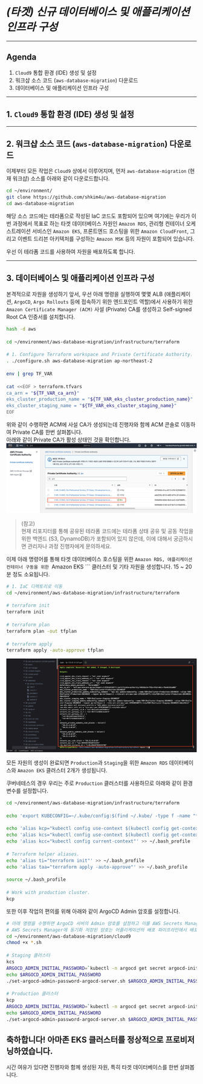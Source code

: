 # ***(타겟) 신규 데이터베이스 및 애플리케이션 인프라 구성***

---

## Agenda
1. ```Cloud9``` 통합 환경 (IDE) 생성 및 설정
2. 워크샵 소스 코드 (`aws-database-migration`) 다운로드
3. 데이터베이스 및 애플리케이션 인프라 구성

---

## 1. ```Cloud9``` 통합 환경 (IDE) 생성 및 설정


---

## 2. 워크샵 소스 코드 (`aws-database-migration`) 다운로드

이제부터 모든 작업은 `Cloud9` 상에서 이루어지며, 먼저 `aws-database-migration` (현재 워크샵) 소스를 아래와 같이 다운로드합니다.

```bash
cd ~/environment/
git clone https://github.com/shkim4u/aws-database-migration
cd aws-database-migration
```

해당 소스 코드에는 테라폼으로 작성된 IaC 코드도 포함되어 있으며 여기에는 우리가 이번 과정에서 목표로 하는 타겟 데이터베이스 자원인 ```Amazon RDS```, 관리형 컨테이너 오케스트레이션 서비스인 ```Amazon EKS```, 프론트엔드 호스팅을 위한 ```Amazon CloudFront```, 그리고 이벤트 드리븐 아키텍처를 구성하는 ```Amazon MSK``` 등의 자원이 포함되어 있습니다.

우선 이 테라폼 코드를 사용하여 자원을 배포하도록 합니다.

---

## 3. 데이터베이스 및 애플리케이션 인프라 구성

본격적으로 자원을 생성하기 앞서, 우선 아래 명령을 실행하여 몇몇 ALB (애플리케이션, ```ArgoCD```, ```Argo Rollouts``` 등에 접속하기 위한 엔드포인트 역할)에서 사용하기 위한 ```Amazon Certificate Manager (ACM)``` 사설 (Private) CA를 생성하고 Self-signed Root CA 인증서를 설치합니다.


```bash
hash -d aws

cd ~/environment/aws-database-migration/infrastructure/terraform

# 1. Configure Terraform workspace and Private Certificate Authority.
. ./configure.sh aws-database-migration ap-northeast-2

env | grep TF_VAR

cat <<EOF > terraform.tfvars
ca_arn = "${TF_VAR_ca_arn}"
eks_cluster_production_name = "${TF_VAR_eks_cluster_production_name}"
eks_cluster_staging_name = "${TF_VAR_eks_cluster_staging_name}"
EOF
```

위와 같이 수행하면 ACM에 사설 CA가 생성되는데 진행자와 함께 ACM 콘솔로 이동하여 Private CA를 한번 살펴봅니다.<br>
아래와 같이 Private CA가 활성 상태인 것을 확인합니다.<br>
![Private CA Active](../../images/private-ca-active.png)

> (참고)<br>
> 현재 리포지터를 통해 공유된 테라폼 코드에는 테라폼 상태 공유 및 공동 작업을 위한 백엔드 (S3, DynamoDB)가 포함되어 있지 않은데, 이에 대해서 궁금하시면 관리자나 과정 진행자에게 문의하세요.

이제 아래 명령어를 통해 타겟 데이터베이스 호스팅을 위한 ```Amazon RDS, 애플리케이션 컨테이너 구동을 위한 ```Amazon EKS ``` 클러스터 및 기타 자원을 생성합니다. 15 ~ 20분 정도 소요됩니다.<br>

```bash
# 1. IaC 디렉토리로 이동
cd ~/environment/aws-database-migration/infrastructure/terraform

# terraform init
terraform init

# terraform plan
terraform plan -out tfplan

# terraform apply
terraform apply -auto-approve tfplan
```

![타겟 환경 자원 배포 완료](../../images/target-resources-deployed-with-terraform.png)

모든 자원의 생성이 완료되면 `Production`과 `Staging`을 위한 ```Amazon RDS``` 데이터베이스와 ```Amazon EKS``` 클러스터 2개가 생성됩니다.

쿠버네테스의 경우 우리는 주로 `Production` 클러스터를 사용하므로 아래와 같이 환경 변수를 설정합니다.

```bash
cd ~/environment/aws-database-migration/infrastructure/terraform

echo 'export KUBECONFIG=~/.kube/config:$(find ~/.kube/ -type f -name "*M2M-EksCluster*" | tr "\n" ":")' >> ~/.bash_profile 

echo 'alias kcp="kubectl config use-context $(kubectl config get-contexts -o name | grep Production | sort -r | head -n 1)"' >> ~/.bash_profile
echo 'alias kcs="kubectl config use-context $(kubectl config get-contexts -o name | grep Staging | sort -r | head -n 1)"' >> ~/.bash_profile
echo 'alias kcc="kubectl config current-context"' >> ~/.bash_profile

# Terraform helper aliases.
echo 'alias ti="terraform init"' >> ~/.bash_profile
echo 'alias taa="terraform apply -auto-approve"' >> ~/.bash_profile

source ~/.bash_profile

# Work with production cluster.
kcp
```

또한 이후 작업의 편의를 위해 아래와 같이 ArgoCD Admin 암호를 설정합니다.<br>
```bash
# 아래 명령을 수행하면 ArgoCD 서버의 Admin 암호를 설정하고 이를 AWS Secrets Manager에 동기화 저장합니다.
# AWS Secrets Manager에 동기화 저장된 암호는 어플리케이션의 배포 파이프라인에서 배포 단계에 사용됩니다.
cd ~/environment/aws-database-migration/cloud9
chmod +x *.sh

# Staging 클러스터
kcs
ARGOCD_ADMIN_INITIAL_PASSWORD=`kubectl -n argocd get secret argocd-initial-admin-secret -o jsonpath="{.data.password}" | base64 -d`
echo $ARGOCD_ADMIN_INITIAL_PASSWORD
./set-argocd-admin-password-argocd-server.sh $ARGOCD_ADMIN_INITIAL_PASSWORD "Abraca00#1"

# Production 클러스터
kcp
ARGOCD_ADMIN_INITIAL_PASSWORD=`kubectl -n argocd get secret argocd-initial-admin-secret -o jsonpath="{.data.password}" | base64 -d`
echo $ARGOCD_ADMIN_INITIAL_PASSWORD
./set-argocd-admin-password-argocd-server.sh $ARGOCD_ADMIN_INITIAL_PASSWORD "Abraca00#1"
```

## 축하합니다! 아마존 EKS 클러스터를 정상적으로 프로비저닝하였습니다.

시간 여유가 있다면 진행자와 함께 생성된 자원, 특히 타겟 데이터베이스를 한번 살펴봅니다.
